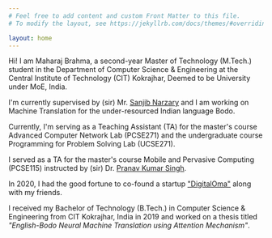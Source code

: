 ```yaml
---
# Feel free to add content and custom Front Matter to this file.
# To modify the layout, see https://jekyllrb.com/docs/themes/#overriding-theme-defaults

layout: home
---
```



Hi! I am Maharaj Brahma, a second-year Master of Technology (M.Tech.) student in the Department of Computer Science & Engineering at the Central Institute of Technology (CIT) Kokrajhar, Deemed to be University under MoE, India.

I'm currently supervised by (sir) Mr. [Sanjib Narzary](https://cit.ac.in/departments/profile/cse/sanjib-narzary) and I am working on Machine Translation for the under-resourced Indian language Bodo. 

Currently, I'm serving as a Teaching Assistant (TA) for the master's course Advanced Computer Network Lab (PCSE271) and the undergraduate course Programming for Problem Solving Lab (UCSE271).

I served as a TA for the master's course Mobile and Pervasive Computing (PCSE115) instructed by (sir) Dr. [Pranav Kumar Singh](https://cit.ac.in/departments/profile/cse/pranav-kumar-singh).

In 2020, I had the good fortune to co-found a startup ["DigitalOma"](https://digitaloma.com) along with my friends.

I received my Bachelor of Technology (B.Tech.) in Computer Science & Engineering from CIT Kokrajhar, India in 2019 and worked on a thesis titled *"English-Bodo Neural Machine Translation using Attention Mechanism"*.

